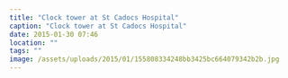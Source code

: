 ```yaml
---
title: "Clock tower at St Cadocs Hospital"
caption: "Clock tower at St Cadocs Hospital"
date: 2015-01-30 07:46
location: ""
tags: ""
image: /assets/uploads/2015/01/155808334248bb3425bc664079342b2b.jpg
---
```

